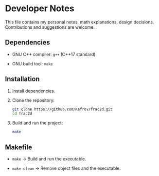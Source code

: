 # Developer Notes

This file contains my personal notes, math explanations, design decisions. Contributions and suggestions are welcome.

## Dependencies

- GNU C++ compiler: `g++` (C++17 standard)

- GNU build tool: `make`

## Installation

1. Install dependencies.

2. Clone the repository:

    ```bash
    git clone https://github.com/Kefrov/frac2d.git
    cd frac2d
    ```

3. Build and run the project:

    ```bash
    make
    ```

## Makefile

- `make` → Build and run the executable.

- `make clean` → Remove object files and the executable.
